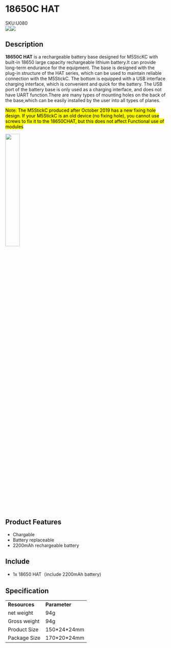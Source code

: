 # 18650C HAT

<div class="badge badge-pill badge-primary product_sku_tag">SKU:U080</div>

<div class="product_pic"><img src="assets\img\product_pics\hat\18650C_hat\18650C_01.webp"><img src="assets\img\product_pics\hat\18650C_hat\18650C_02.webp"></div>

## Description

**18650C HAT** is a rechargeable battery base designed for M5SticKC with built-in 18650 large capacity rechargeable lithium battery.It can provide long-term endurance for the equipment. The base is designed with the plug-in structure of the HAT series, which can be used to maintain reliable connection with the M5StickC. The bottom is equipped with a USB interface charging interface, which is convenient and quick for the battery. The USB port of the battery base is only used as a charging interface, and does not have UART function.There are many types of mounting holes on the back of the base,which can be easily installed by the user into all types of planes.

<mark>Note: The M5StickC produced after October 2019 has a new fixing hole design. If your M5StickC is an old device (no fixing hole), you cannot use screws to fix it to the 18650CHAT, but this does not affect Functional use of modules</mark>

<img src="assets\img\product_pics\hat\18650C_hat\18650C_04.webp" width="30%">

## Product Features

- Chargable
- Battery replaceable
- 2200mAh rechargeable battery


## Include

- 1x 18650 HAT（include 2200mAh battery)

## Specification

<table>
   <tr style="font-weight:bold">
      <td>Resources</td>
      <td>Parameter</td>
   </tr>
   <tr>
      <td>net weight</td>
      <td>94g</td>
   </tr>
   <tr>
      <td>Gross weight</td>
      <td>94g</td>
   </tr>
   <tr>
      <td>Product Size</td>
      <td>150*24*24mm</td>
   </tr>
   <tr>
      <td>Package Size</td>
      <td>170*20*24mm</td>
   </tr>
 </table>

<script>

   var purchase_link = 'https://m5stack.com/products/m5stickc-18650';

   anchor_search(purchase_link);
   scrollFunc();

</script>